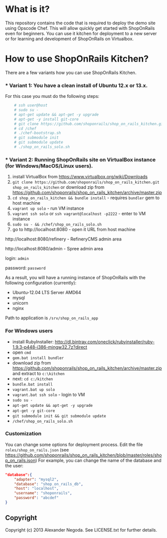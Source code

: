 # What is it?

This repository contains the code that is required to deploy the demo site using Opscode Chef.
This will allow quickly get started with ShopOnRails even for beginners.
You can use it kitchen for deployment to a new server or for learning and development of ShopOnRails on Virtualbox.

# How to use ShopOnRails Kitchen?

There are a few variants how you can use ShopOnRails Kitchen.

### * Variant 1: You have a clean install of Ubuntu 12.x or 13.x.

For this case you must do the following steps:

```bash
    # ssh user@host
    # sudo su -
    # apt-get update && apt-get -y upgrade
    # apt-get -y install git-core
    # git clone https://github.com/shoponrails/shop_on_rails_kitchen.git /chef
    # cd /chef
    # ./chef-bootstrap.sh
    # git submodule init
    # git submodule update
    # ./shop_on_rails_solo.sh
```

### * Variant 2: Running ShopOnRails site on VirtualBox instance (for Windows/MacOS/Linux users).

1. install VirtualBox from https://www.virtualbox.org/wiki/Downloads
2. `git clone https://github.com/shoponrails/shop_on_rails_kitchen.git  shop_on_rails_kitchen`  or download zip from https://github.com/shoponrails/shop_on_rails_kitchen/archive/master.zip
3. `cd shop_on_rails_kitchen && bundle install` - requires `bundler` gem to host machine
4. `vagrant up solo` - run VM instance
5. `vagrant ssh solo` or `ssh vagrant@localhost -p2222` - enter to VM instance
6. `sudo su - && /chef/shop_on_rails_solo.sh`
7. go to http://localhost:8080 - open it URL from host machine

http://localhost:8080/refinery - RefineryCMS admin area

http://localhost:8080/admin - Spree admin area

login: `admin`

password: `password`


As a result, you will have a running instance of ShopOnRails with the following configuration (currently):

* Ubuntu-12.04 LTS Server AMD64
* mysql
* unicorn
* nginx

Path to application is `/srv/shop_on_rails_app`


### For Windows users

* install RubyInstaller: http://dl.bintray.com/oneclick/rubyinstaller/ruby-1.9.3-p448-i386-mingw32.7z?direct
* open `cmd`
* `gem.bat install bundler`
* download zip from https://github.com/shoponrails/shop_on_rails_kitchen/archive/master.zip and extract to `c:\kitchen`
* next: `cd c:/kitchen`
* `bundle.bat install`
* `vagrant.bat up solo`
* `vagrant.bat ssh solo` - login to VM
* `sudo su -`
* `apt-get update && apt-get -y upgrade`
* `apt-get -y git-core`
* `git submodule init && git submodule update`
* `/chef/shop_on_rails_solo.sh`


### Customization

 You can change some options for deployment process. Edit the file `roles/shop_on_rails.json` (see https://github.com/shoponrails/shop_on_rails_kitchen/blob/master/roles/shop_on_rails.json)
 For example, you can change the name of the database and the user:

 ```json
 "database":{
     "adapter": "mysql2",
     "database": "shop_on_rails_db",
     "host": "localhost",
     "username": "shoponrails",
     "password": "abcdef"
 }
```


## Copyright

Copyright (c) 2013 Alexander Negoda. See LICENSE.txt for further details.

